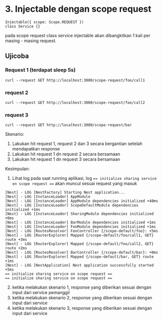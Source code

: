 # 3. Injectable dengan scope request
```
Injectable({ scope: Scope.REQUEST })
class Service {}
```

pada scope request class service injectable akan dibangkitkan 1 kali per masing - masing request.

## Ujicoba

### Request 1 (terdapat sleep 5s)
```
curl --request GET http://localhost:3000/scope-request/foo/call1
```

### request 2
```
curl --request GET http://localhost:3000/scope-request/foo/call2
```

### request 3
```
curl --request GET http://localhost:3000/scope-request/bar
```

Skenario:
1. Lakukan hit request 1, request 2 dan 3 secara bergantian setelah mendapatkan response
2. Lakukan hit request 1 dn request 2 secara bersamaan
2. Lakukan hit request 1 dn request 3 secara bersamaan


Kesimpulan:
1. Lihat log pada saat running aplikasi, log `== initialize sharing service on scope request ==` akan muncul sesuai request yang masuk
```
[Nest] - LOG [NestFactory] Starting Nest application...
[Nest] - LOG [InstanceLoader] AppModule 
[Nest] - LOG [InstanceLoader] AppModule dependencies initialized +40ms
[Nest] - LOG [InstanceLoader] ScopeDefaultModule dependencies initialized +1ms
[Nest] - LOG [InstanceLoader] SharingModule dependencies initialized +0ms
[Nest] - LOG [InstanceLoader] BarModule dependencies initialized +1ms
[Nest] - LOG [InstanceLoader] FooModule dependencies initialized +1ms
[Nest] - LOG [RoutesResolver] FooController {/scope-default/foo}: +5ms
[Nest] - LOG [RouterExplorer] Mapped {/scope-default/foo/call1, GET} route +3ms
[Nest] - LOG [RouterExplorer] Mapped {/scope-default/foo/call2, GET} route +2ms
[Nest] - LOG [RoutesResolver] BarController {/scope-default/bar}: +0ms
[Nest] - LOG [RouterExplorer] Mapped {/scope-default/bar, GET} route +1ms
[Nest] - LOG [NestApplication] Nest application successfully started +5ms
== initialize sharing service on scope request ==
== initialize sharing service on scope request ==
```
2. ketika melakukan skenario 1, response yang diberikan sesuai dengan input dari service pemanggil
3. ketika melakukan skenario 2, response yang diberikan sesuai dengan input dari service
4. ketika melakukan skenario 3, response yang diberikan sesuai dengan input dari service
